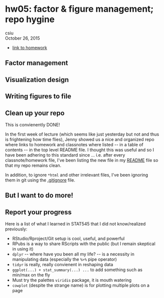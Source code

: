 # hw05: factor & figure management; repo hygine
csiu  
October 26, 2015  


- [link to homework](http://stat545-ubc.github.io/hw05_factor-figure-boss-repo-hygiene.html)

## Factor management
## Visualization design
## Writing figures to file
## Clean up your repo
This is convienently DONE! 

In the first week of lecture (which seems like just yesterday but not and thus is frightening how time flies), Jenny showed us a nice and organized repo where links to homework and classnotes where listed -- in a table of contents -- in the top level README file. I thought this was useful and so I have been adhering to this standard since ... i.e. after every classnote/homework file, I've been listing the new file in my [README](https://github.com/STAT545-UBC/celia_siu/blob/master/README.md) file so that my repo remains clean.

In addition, to ignore `*html` and other irrelevant files, I've been ignoring them in git using the [.gitignore](https://github.com/STAT545-UBC/celia_siu/blob/master/.gitignore) file.

## But I want to do more!
## Report your progress
Here is a list of what I learned in STAT545 that I did not know/realized previously:

- RStudio/Rproject/Git setup is cool, useful, and powerful
- RPubs is a way to share RScripts with the public (but I remain skeptical in using it)
- `dplyr` -- where have you been all my life? -- is a necessity in manipulating data (especially the `%>%` pipe operator)
- `tidyr` is really, really convienent in reshaping data
- `ggplot(...) + stat_summary(...) ...` to add something such as min/max on the fly
- Must try the palettes `viridis` package, it is mouth watering
- `cowplot` (despite the strange name) is for plotting multiple plots on a page

